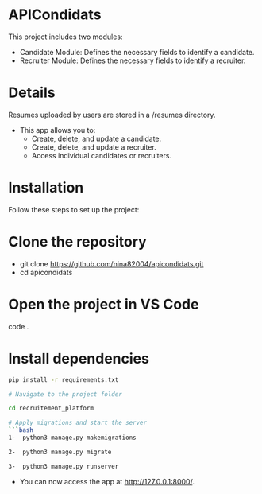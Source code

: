 # APICondidats
This project includes two modules:

* Candidate Module: Defines the necessary fields to identify a candidate.
* Recruiter Module: Defines the necessary fields to identify a recruiter.
# Details
Resumes uploaded by users are stored in a /resumes directory.
* This app allows you to:
     * Create, delete, and update a candidate.
     * Create, delete, and update a recruiter.
     * Access individual candidates or recruiters.
  
# Installation
Follow these steps to set up the project:

# Clone the repository

- git clone https://github.com/nina82004/apicondidats.git
- cd apicondidats

# Open the project in VS Code

  code .

# Install dependencies
```bash
pip install -r requirements.txt

# Navigate to the project folder

cd recruitement_platform

# Apply migrations and start the server
```bash
1-  python3 manage.py makemigrations

2-  python3 manage.py migrate

3-  python3 manage.py runserver

```
* You can now access the app at http://127.0.0.1:8000/.

